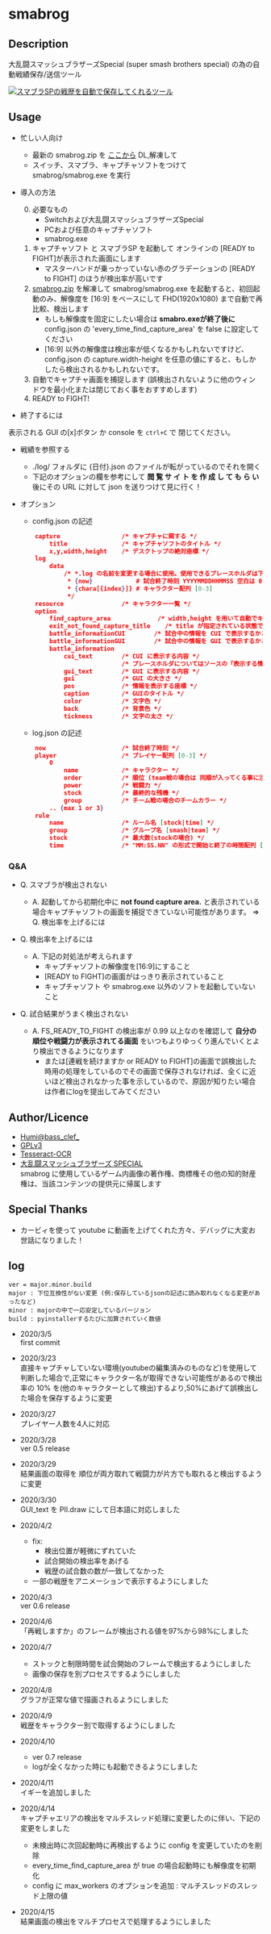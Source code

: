 
smabrog
===

## Description
大乱闘スマッシュブラザーズSpecial (super smash brothers special) の為の自動戦績保存/送信ツール

[![スマブラSPの戦歴を自動で保存してくれるツール](https://img.youtube.com/vi/sIGOL1XGylY/0.jpg)](https://www.youtube.com/watch?v=sIGOL1XGylY)

## Usage
- 忙しい人向け
    - 最新の smabrog.zip を [ここから](https://drive.google.com/drive/folders/1-IiiCSpREpDFTm-W0emJHehfb0Fduit4?usp=sharing) DL,解凍して
    - スイッチ、スマブラ、キャプチャソフトをつけて smabrog/smabrog.exe を実行

- 導入の方法

    0. 必要なもの
        - Switchおよび大乱闘スマッシュブラザーズSpecial
        - PCおよび任意のキャプチャソフト
        - smabrog.exe
    1. キャプチャソフト と スマブラSP を起動して オンラインの [READY to FIGHT]が表示された画面にします
        - マスターハンドが乗っかっていない赤のグラデーションの [READY to FIGHT] のほうが検出率が高いです
    2. [smabrog.zip](https://drive.google.com/drive/folders/1-IiiCSpREpDFTm-W0emJHehfb0Fduit4?usp=sharing) を解凍して smabrog/smabrog.exe を起動すると、初回起動のみ、解像度を [16:9] をベースにして FHD(1920x1080) まで自動で再比較、検出します
        - もしも解像度を固定にしたい場合は **smabro.exeが終了後に** config.json の 'every_time_find_capture_area' を false に設定してください
        - [16:9] 以外の解像度は検出率が低くなるかもしれないですけど、config.json の capture.width-height を任意の値にすると、もしかしたら検出されるかもしれないです。
    3. 自動でキャプチャ画面を捕捉します (誤検出されないように他のウィンドウを最小化または閉じておく事をおすすめします)
    4. READY to FIGHT!
- 終了するには

表示される GUI の[x]ボタン か console を ```ctrl+C``` で 閉じてください。

- 戦績を参照する
    - ./log/ フォルダに {日付}.json のファイルが転がっているのでそれを開く
    - 下記のオプションの欄を参考にして **閲 覧 サ イ ト を 作 成 し て も ら い** 後にその URL に対して json を送りつけて見に行く！

- オプション
    - config.json の記述
    ```json
        capture                 /* キャプチャに関する */
            title               /* キャプチャソフトのタイトル */
            x,y,width,height    /* デスクトップの絶対座標 */
        log
            data
                /* *.log の名前を変更する場合に使用。使用できるプレースホルダは下記の通りです。
                 * {now}            # 試合終了時刻 YYYYMMDDHHMMSS 空白は 0 埋めします
                 * {chara[{index}]} # キャラクター配列 [0-3]
                 */
        resource                /* キャラクター一覧 */
        option
            find_capture_area             /* width,height を用いて自動でキャプチャエリアを捕捉する */
            exit_not_found_capture_title    /* title が指定されている状態でそのキャプチャソフトがない場合終了するかどうか */
            battle_informationCUI        /* 試合中の情報を CUI で表示するかどうか　*/
            battle_informationGUI        /* 試合中の情報を GUI で表示するかどうか */
            battle_information
                cui_text        /* CUI に表示する内容 */
                                /* プレースホルダについてはソースの「表示する情報」を参照 */
                gui_text        /* GUI に表示する内容 */
                gui             /* GUI の大きさ */
                pos             /* 情報を表示する座標 */
                caption         /* GUIのタイトル */
                color           /* 文字色 */
                back            /* 背景色 */
                tickness        /* 文字の太さ */

    ```
    - log.json の記述
    ```json
        now                     /* 試合終了時刻 */
        player                  /* プレイヤー配列 [0-3] */
            0
                name            /* キャラクター */
                order           /* 順位 (team戦の場合は 同順が入ってくる事に注意) */
                power           /* 戦闘力 */
                stock           /* 最終的な残機 */
                group           /* チーム戦の場合のチームカラー */
            .. {max 1 or 3}
        rule
            name                /* ルール名 [stock|time] */
            group               /* グループ名 [smash|team] */
            stock               /* 最大数(stockの場合) */
            time                /* "MM:SS.NN" の形式で開始と終了の時間配列 [0-1] {未検出="00:00.00"} */
    ```

### Q&A
- Q. スマブラが検出されない
    - A. 起動してから初期化中に **not found capture area.** と表示されている場合キャプチャソフトの画面を捕捉できていない可能性があります。
        => Q. 検出率を上げるには

- Q. 検出率を上げるには
    - A. 下記の対処法が考えられます
        - キャプチャソフトの解像度を[16:9]にすること
        - [READY to FIGHT]の画面がはっきり表示されていること
        - キャプチャソフト や smabrog.exe 以外のソフトを起動していないこと
- Q. 試合結果がうまく検出されない
    - A. FS_READY_TO_FIGHT の検出率が 0.99 以上なのを確認して **自分の順位や戦闘力が表示されてる画面** をいつもよりゆっくり進んでいくとより検出できるようになります
        - または[連戦を続けますか or READY to FIGHT]の画面で誤検出した時用の処理をしているのでその画面で保存されなければ、全くに近いほど検出されなかった事を示しているので、原因が知りたい場合は作者にlogを提出してみてください

## Author/Licence
- [Humi@bass_clef_](https://twitter.com/bass_clef_)
- [GPLv3](https://www.gnu.org/licenses/gpl-3.0.html)
- [Tesseract-OCR](https://github.com/tesseract-ocr/tesseract#license)
- [大乱闘スマッシュブラザーズ SPECIAL](https://www.smashbros.com/ja_JP/)  
    smabrog に使用しているゲーム内画像の著作権、商標権その他の知的財産権は、当該コンテンツの提供元に帰属します

## Special Thanks
- カービィを使って youtube に動画を上げてくれた方々、デバッグに大変お世話になりました！

## log
    ver = major.minor.build
    major : 下位互換性がない変更 (例:保存しているjsonの記述に読み取れなくなる変更があったなど)
    minor : majorの中で一応安定しているバージョン
    build : pyinstallerするたびに加算されていく数値
- 2020/3/5  
    first commit
- 2020/3/23  
    直接キャプチャしていない環境(youtubeの編集済みのものなど)を使用して判断した場合で,正常にキャラクター名が取得できない可能性があるので検出率の 10% を(他のキャラクターとして検出)するより,50%にあげて誤検出した場合を保存するように変更
- 2020/3/27  
    プレイヤー人数を4人に対応
- 2020/3/28  
    ver 0.5 release

- 2020/3/29  
    結果画面の取得を 順位が両方取れて戦闘力が片方でも取れると検出するように変更
- 2020/3/30  
    GUI_text を PIl.draw にして日本語に対応しました
- 2020/4/2  
    - fix:
        - 検出位置が軽微にずれていた
        - 試合開始の検出率をあげる
        - 戦歴の試合数の数が一致してなかった
    - 一部の戦歴をアニメーションで表示するようにしました
- 2020/4/3  
    ver 0.6 release
- 2020/4/6  
    「再戦しますか」のフレームが検出される値を97%から98%にしました
- 2020/4/7  
    - ストックと制限時間を試合開始のフレームで検出するようにしました
    - 画像の保存を別プロセスでするようにしました
- 2020/4/8  
    グラフが正常な値で描画されるようにしました
- 2020/4/9  
    戦歴をキャラクター別で取得するようにしました
- 2020/4/10  
    - ver 0.7 release
    - logが全くなかった時にも起動できるようにしました
- 2020/4/11  
    イギーを追加しました
- 2020/4/14  
    キャプチャエリアの検出をマルチスレッド処理に変更したのに伴い、下記の変更をしました
    - 未検出時に次回起動時に再検出するように config を変更していたのを削除
    - every_time_find_capture_area が true の場合起動時にも解像度を初期化
    - config に max_workers のオプションを追加 : マルチスレッドのスレッド上限の値
- 2020/4/15  
    結果画面の検出をマルチプロセスで処理するようにしました
